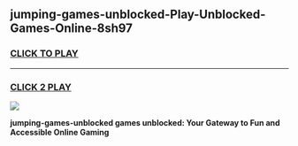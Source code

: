 
## jumping-games-unblocked-Play-Unblocked-Games-Online-8sh97
<h3>
<a href="https://premium76.site?title=jumping-games-unblocked&ref=24A">CLICK TO PLAY</a></h3>
<hr>

<h3>
<a href="https://premium76.site?title=jumping-games-unblocked&ref=24A">CLICK 2 PLAY</a>
  
</h3>

<a href="https://premium76.site?title=jumping-games-unblocked&ref=24A"><img src="https://clearcache.store/games.png"></a>


**jumping-games-unblocked games unblocked: Your Gateway to Fun and Accessible Online Gaming**
